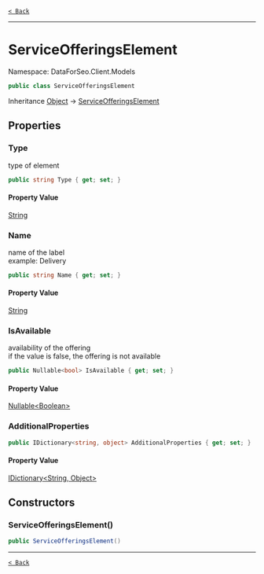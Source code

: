 [`< Back`](./)

---

# ServiceOfferingsElement

Namespace: DataForSeo.Client.Models

```csharp
public class ServiceOfferingsElement
```

Inheritance [Object](https://docs.microsoft.com/en-us/dotnet/api/system.object) → [ServiceOfferingsElement](./dataforseo.client.models.serviceofferingselement)

## Properties

### **Type**

type of element

```csharp
public string Type { get; set; }
```

#### Property Value

[String](https://docs.microsoft.com/en-us/dotnet/api/system.string)<br>

### **Name**

name of the label
 <br>example: Delivery

```csharp
public string Name { get; set; }
```

#### Property Value

[String](https://docs.microsoft.com/en-us/dotnet/api/system.string)<br>

### **IsAvailable**

availability of the offering
 <br>if the value is false, the offering is not available

```csharp
public Nullable<bool> IsAvailable { get; set; }
```

#### Property Value

[Nullable&lt;Boolean&gt;](https://docs.microsoft.com/en-us/dotnet/api/system.nullable-1)<br>

### **AdditionalProperties**

```csharp
public IDictionary<string, object> AdditionalProperties { get; set; }
```

#### Property Value

[IDictionary&lt;String, Object&gt;](https://docs.microsoft.com/en-us/dotnet/api/system.collections.generic.idictionary-2)<br>

## Constructors

### **ServiceOfferingsElement()**

```csharp
public ServiceOfferingsElement()
```

---

[`< Back`](./)
